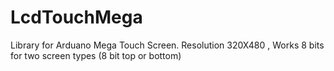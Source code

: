 # LcdTouchMega
Library for Arduano Mega Touch Screen. Resolution 320X480 , Works  8 bits for two screen types (8 bit top or bottom)
